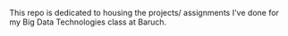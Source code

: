 This repo is dedicated to housing the projects/ assignments I've done for my Big Data Technologies class at Baruch.
